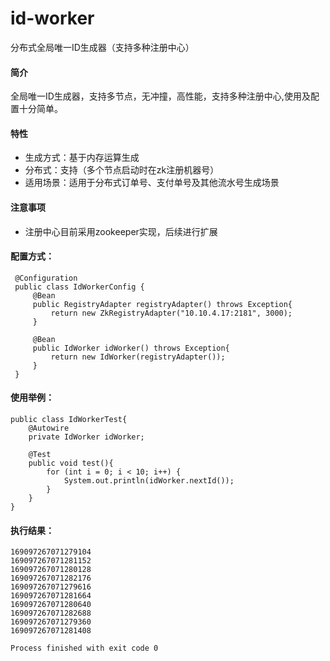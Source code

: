 # id-worker
分布式全局唯一ID生成器（支持多种注册中心）
#### 简介
全局唯一ID生成器，支持多节点，无冲撞，高性能，支持多种注册中心,使用及配置十分简单。
#### 特性
* 生成方式：基于内存运算生成
* 分布式：支持（多个节点启动时在zk注册机器号）
* 适用场景：适用于分布式订单号、支付单号及其他流水号生成场景
#### 注意事项
* 注册中心目前采用zookeeper实现，后续进行扩展
  
#### 配置方式：
```
 @Configuration  
 public class IdWorkerConfig {  
     @Bean
     public RegistryAdapter registryAdapter() throws Exception{
         return new ZkRegistryAdapter("10.10.4.17:2181", 3000);
     }
 
     @Bean
     public IdWorker idWorker() throws Exception{
         return new IdWorker(registryAdapter());
     }
 }  
``` 
#### 使用举例：
```
public class IdWorkerTest{
    @Autowire
    private IdWorker idWorker;
    
    @Test
    public void test(){
        for (int i = 0; i < 10; i++) {
            System.out.println(idWorker.nextId());
        }
    }
}
```
#### 执行结果：
```
169097267071279104
169097267071281152
169097267071280128
169097267071282176
169097267071279616
169097267071281664
169097267071280640
169097267071282688
169097267071279360
169097267071281408
  
Process finished with exit code 0
```

